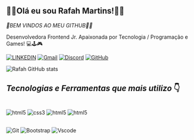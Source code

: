 
## 🙋‍♀️Olá eu sou Rafah Martins!💁‍♀️
_💖BEM VINDOS AO MEU GITHUB🥰😘_

Desenvolvedora Frontend Jr. 
Apaixonada por Tecnologia / Programação e Games! 💻🕹️🎮

[![LINKEDIN](	https://img.shields.io/badge/LinkedIn-0077B5?style=for-the-badge&logo=linkedin&logoColor=white)](https://www.linkedin.com/in/rafaela-martins)
[![Gmail](https://img.shields.io/badge/Gmail-333333?style=for-the-badge&logo=gmail&logoColor=red)](rafahmartins627@gmail.com)
[![Discord](https://img.shields.io/badge/Discord-7289DA?style=for-the-badge&logo=discord&logoColor=white)](https://discord.com/channels/rafahmartinss/)
[![GitHub](https://img.shields.io/badge/GitHub-100000?style=for-the-badge&logo=github&logoColor=white)](https://github.com/rafahmartinsdev)

![Rafah GitHub stats](https://github-readme-stats.vercel.app/api?username=rafahmartinsdev&show_icons=true&theme=radical)

## *Tecnologias e Ferramentas que mais utilizo* 👇

<div style="display: inline_block"><br/>
<img align="center"alt="html5"src="https://img.shields.io/badge/HTML5-E34F26?style=for-the-badge&logo=html5&logoColor=white"/>
<img align="center"alt="css3"src="https://img.shields.io/badge/CSS3-1572B6?style=for-the-badge&logo=css3&logoColor=white"/>
<img align="center"alt="html5"src="https://img.shields.io/badge/JavaScript-F7DF1E?style=for-the-badge&logo=javascript&logoColor=black"/>
<img align="center"alt="html5"src="https://img.shields.io/badge/MySQL-00000F?style=for-the-badge&logo=mysql&logoColor=white"/>
</div><br/>

![Git](https://img.shields.io/badge/GIT-E44C30?style=for-the-badge&logo=git&logoColor=white)
![Bootstrap](https://img.shields.io/badge/-boostrap-0D1117?style=for-the-badge&logo=bootstrap&labelColor=0D1117)
![Vscode](https://img.shields.io/badge/Vscode-007ACC?style=for-the-badge&logo=visual-studio-code&logoColor=white)

